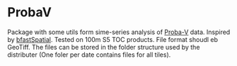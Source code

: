# ProbaV
Package with some utils form sime-series analysis of [Proba-V](http://www.vito-eodata.be/PDF/portal/Application.html#Home) data.
Inspired by [bfastSpatial](http://dutri001.github.io/bfastSpatial/).
Tested on 100m S5 TOC products. File format shoudl eb GeoTiff. The files can be stored in the folder structure used by the distributer (One foler per date contains files for all tiles). 
